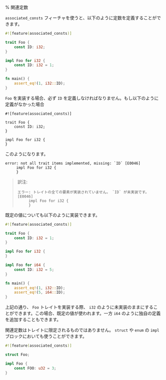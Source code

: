 % 関連定数
<!-- % Associated Constants -->

<!-- With the `associated_consts` feature, you can define constants like this: -->
`associated_consts` フィーチャを使うと、以下のように定数を定義することができます。

```rust
#![feature(associated_consts)]

trait Foo {
    const ID: i32;
}

impl Foo for i32 {
    const ID: i32 = 1;
}

fn main() {
    assert_eq!(1, i32::ID);
}
```

<!-- Any implementor of `Foo` will have to define `ID`. Without the definition: -->
`Foo` を実装する場合、必ず `ID` を定義しなければなりません。もし以下のように定義がなかった場合

```rust,ignore
#![feature(associated_consts)]

trait Foo {
    const ID: i32;
}

impl Foo for i32 {
}
```

<!-- gives -->
このようになります。

```text
error: not all trait items implemented, missing: `ID` [E0046]
     impl Foo for i32 {
     }
```

> 訳注:
>
>
> ```text
> エラー: トレイトの全ての要素が実装されていません。 `ID` が未実装です。 [E0046]
>      impl Foo for i32 {
>      }
> ```

<!-- A default value can be implemented as well: -->
既定の値についても以下のように実装できます。

```rust
#![feature(associated_consts)]

trait Foo {
    const ID: i32 = 1;
}

impl Foo for i32 {
}

impl Foo for i64 {
    const ID: i32 = 5;
}

fn main() {
    assert_eq!(1, i32::ID);
    assert_eq!(5, i64::ID);
}
```

<!-- As you can see, when implementing `Foo`, you can leave it unimplemented, as -->
<!-- with `i32`. It will then use the default value. But, as in `i64`, we can also -->
<!-- add our own definition. -->
上記の通り、 `Foo` トレイトを実装する際、 `i32` のように未実装のままにすることができます。この場合、既定の値が使われます。一方 `i64` のように独自の定義を追加することもできます。

<!-- Associated constants don’t have to be associated with a trait. An `impl` block -->
<!-- for a `struct` or an `enum` works fine too: -->
関連定数はトレイトに限定されるものではありません。 `struct` や `enum` の `impl` ブロックにおいても使うことができます。

```rust
#![feature(associated_consts)]

struct Foo;

impl Foo {
    const FOO: u32 = 3;
}
```

